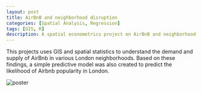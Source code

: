 ```yaml
---
layout: post
title: AirBnB and neighborhood disruption
categories: [Spatial Analysis, Regression]
tags: [GIS, R]
description: A spatial econometrics project on AirBnB and neighborhood disruption.
---
```

This projects uses GIS and spatial statistics to understand the demand and supply of AirBnb in various London neighborhoods. Based on these findings, a simple predictive model was also created to predict the likelihood of Airbnb popularity in London.

![poster](https://raw.githubusercontent.com/jolene-lim/personal_projects/master/airbnb_spatial_analysis/airbnb_poster.jpg)
